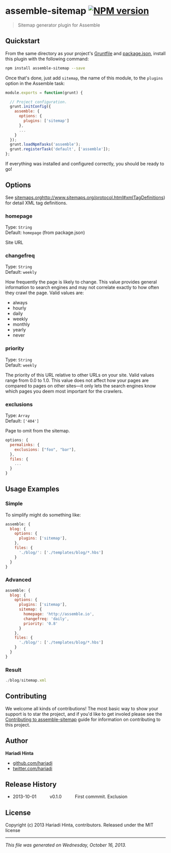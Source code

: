 # assemble-sitemap [![NPM version](https://badge.fury.io/js/assemble-sitemap.png)](http://badge.fury.io/js/assemble-sitemap) 

> Sitemap generator plugin for Assemble

## Quickstart

From the same directory as your project's [Gruntfile][Getting Started] and [package.json][], install this plugin with the following command:

```bash
npm install assemble-sitemap --save
```

Once that's done, just add `sitemap`, the name of this module, to the `plugins` option in the Assemble task:

```js
module.exports = function(grunt) {

  // Project configuration.
  grunt.initConfig({
    assemble: {
      options: {
        plugins: ['sitemap']
      },
      ...
    }
  });
  grunt.loadNpmTasks('assemble');
  grunt.registerTask('default', ['assemble']);
};
```

If everything was installed and configured correctly, you should be ready to go!

[grunt]: http://gruntjs.com/
[Getting Started]: https://github.com/gruntjs/grunt/blob/devel/docs/getting_started.md
[package.json]: https://npmjs.org/doc/json.html


## Options
See [sitemaps.org]( )http://www.sitemaps.org/protocol.html#xmlTagDefinitions) for detail XML tag definitions.

### homepage
Type: `String`  
Default: `homepage` (from package.json)

Site URL

### changefreq
Type: `String`  
Default: `weekly`

How frequently the page is likely to change. This value provides general information to search engines and may not correlate exactly to how often they crawl the page. Valid values are:

 - always
 - hourly
 - daily
 - weekly
 - monthly
 - yearly
 - never

### priority
Type: `String`  
Default: `weekly`

The priority of this URL relative to other URLs on your site. Valid values range from 0.0 to 1.0. This value does not affect how your pages are compared to pages on other sites—it only lets the search engines know which pages you deem most important for the crawlers.

### exclusions

Type: `Array`  
Default: `['404']`

Page to omit from the sitemap.

```js
options: {
  permalinks: {
    exclusions: ["foo", "bar"],
  },
  files: {
    ...
  }
}
```


## Usage Examples
### Simple

To simplify might do something like:

```js
assemble: {
  blog: {
    options: {
      plugins: ['sitemap'],
    },
    files: {
      './blog/': ['./templates/blog/*.hbs']
    }
  }
}

```

### Advanced

```js
assemble: {
  blog: {
    options: {
      plugins: ['sitemap'],
      sitemap: {
        homepage: 'http://assemble.io',
        changefreq: 'daily',
        priority: '0.8'
      }
    },
    files: {
      './blog/': ['./templates/blog/*.hbs']
    }
  }
}
```

### Result

```js
./blog/sitemap.xml
```



## Contributing
We welcome all kinds of contributions! The most basic way to show your support is to star the project, and if you'd like to get involed please see the [Contributing to assemble-sitemap](http://assemble.io/contributing/) guide for information on contributing to this project.

## Author

**Hariadi Hinta**

+ [github.com/hariadi](https://github.com/hariadi)
+ [twitter.com/hariadi](http://twitter.com/hariadi)

## Release History

 * 2013-10-01   v0.1.0   First commmit. Exclusion

## License
Copyright (c) 2013 Hariadi Hinta, contributors.
Released under the MIT license

***

_This file was generated on Wednesday, October 16, 2013._